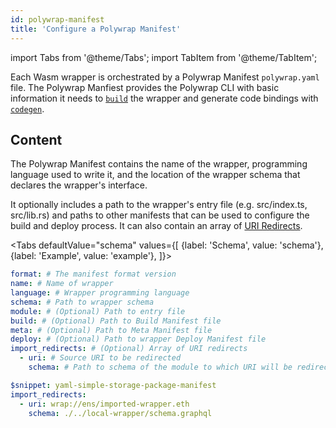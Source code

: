 ```yaml
---
id: polywrap-manifest
title: 'Configure a Polywrap Manifest'
---
```


import Tabs from '@theme/Tabs';
import TabItem from '@theme/TabItem';

Each Wasm wrapper is orchestrated by a Polywrap Manifest `polywrap.yaml` file. 
The Polywrap Manfiest provides the Polywrap CLI with basic information it needs to [`build`](../../reference/cli/commands/build) the wrapper
and generate code bindings with [`codegen`](../../reference/cli/commands/codegen).

## Content

The Polywrap Manifest contains the name of the wrapper, programming language used to write it, 
and the location of the wrapper schema that declares the wrapper's interface. 

It optionally includes a path to the wrapper's entry file (e.g. src/index.ts, src/lib.rs)
and paths to other manifests that can be used to configure the build and deploy process.
It can also contain an array of [URI Redirects](../../concepts/understanding-uri-redirects).

<Tabs
defaultValue="schema"
values={[
{label: 'Schema', value: 'schema'},
{label: 'Example', value: 'example'},
]}>
<TabItem value="schema">

```yaml
format: # The manifest format version
name: # Name of wrapper
language: # Wrapper programming language
schema: # Path to wrapper schema
module: # (Optional) Path to entry file
build: # (Optional) Path to Build Manifest file
meta: # (Optional) Path to Meta Manifest file
deploy: # (Optional) Path to wrapper Deploy Manifest file
import_redirects: # (Optional) Array of URI redirects
  - uri: # Source URI to be redirected
    schema: # Path to schema of the module to which URI will be redirected
```

</TabItem>
<TabItem value="example">

```yaml
$snippet: yaml-simple-storage-package-manifest
import_redirects:
  - uri: wrap://ens/imported-wrapper.eth
    schema: ./../local-wrapper/schema.graphql
```
</TabItem>
</Tabs>